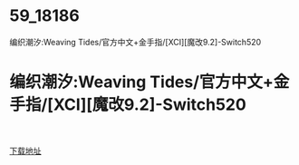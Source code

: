 # 59_18186
编织潮汐:Weaving Tides/官方中文+金手指/[XCI][魔改9.2]-Switch520
# 编织潮汐:Weaving Tides/官方中文+金手指/[XCI][魔改9.2]-Switch520
 <br/></br>
[下载地址](https://www.switch520.cc/article/18186 "下载地址")
<br/></br>


